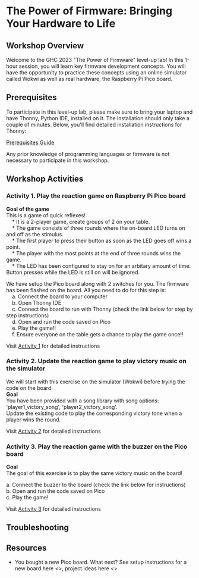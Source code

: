 # The Power of Firmware: Bringing Your Hardware to Life

## Workshop Overview
Welcome to the GHC 2023 "The Power of Firmware" level-up lab! In this 1-hour session, you will learn key firmware development concepts. You will have the opportunity to practice these concepts using an online simulator called Wokwi as well as real hardware, the Raspberry Pi Pico board.

## Prerequisites
To participate in this level-up lab, please make sure to bring your laptop and have Thonny, Python IDE, installed on it. The installation should only take a couple of minutes. Below, you'll find detailed installation instructions for Thonny:

[Prerequisites Guide](https://github.com/GHCFW/LevelUpLab2023/blob/main/Prerequisites.md)

Any prior knowledge of programming languages or firmware is not necessary to participate in this workshop.

## Workshop Activities

### **Activity 1. Play the reaction game on Raspberry Pi Pico board <br>**
   **Goal of the game**<br>
   This is a game of quick reflexes! <br>
    &nbsp; &nbsp; * It is a 2-player game, create groups of 2 on your table. <br>
    &nbsp; &nbsp; * The game consists of three rounds where the on-board LED turns on and off as the stimulus. <br>
    &nbsp; &nbsp; * The first player to press their button as soon as the LED goes off wins a point. <br>
    &nbsp; &nbsp; * The player with the most points at the end of three rounds wins the game. <br>
    &nbsp; &nbsp; * The LED has been configured to stay on for an arbitary amount of time. Button presses while the LED is still on will be ignored. <br>

   We have setup the Pico board along with 2 switches for you. The firmware has been flashed on the board. All you need to do for this step is: <br>
     &nbsp; &nbsp; a. Connect the board to your computer <br>
     &nbsp; &nbsp; b. Open Thonny IDE <br>
     &nbsp; &nbsp; c. Connect the board to run with Thonny (check the link below for step by step instructions) <br>
     &nbsp; &nbsp; d. Open and run the code saved on Pico <br>
     &nbsp; &nbsp; e. Play the game!! <br>
     &nbsp; &nbsp; f. Ensure everyone on the table gets a chance to play the game once!! <br>

   Visit [Activity 1](https://github.com/GHCFW/LevelUpLab2023/blob/main/Activity_1.md) for detailed instructions
   
### **Activity 2. Update the reaction game to play victory music on the simulator <br>**
   We will start with this exercise on the simulator (Wokwi) before trying the code on the board. <br>
   **Goal** <br>
   You have been provided with a song library with song options: 'player1_victory_song', 'player2_victory_song'. <br>
   Update the existing code to play the corresponding victory tone when a player wins the round. <br>

   Visit [Activity 2](https://github.com/GHCFW/LevelUpLab2023/blob/main/Activity_2.md) for detailed instructions

### **Activity 3. Play the reaction game with the buzzer on the Pico board <br>**
   **Goal** <br>
   The goal of this exercise is to play the same victory music on the board!

   a. Connect the buzzer to the board (check the link below for instructions) <br>
   b. Open and run the code saved on Pico <br>
   c. Play the game! <br>

   Visit [Activity 3](https://github.com/GHCFW/LevelUpLab2023/blob/main/Activity_2.md) for detailed instructions


## Troubleshooting

## Resources

* You bought a new Pico board. What next? See setup instructions for a new board here <>, project ideas here <>


